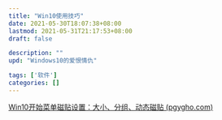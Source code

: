 ```yaml
---
title: "Win10使用技巧"
date: 2021-05-30T18:07:38+08:00
lastmod: 2021-05-31T21:17:53+08:00
draft: false

description: ""
upd: "Windows10的爱恨情仇"

tags: ['软件']
categories: []
---
```


[Win10开始菜单磁贴设置：大小、分组、动态磁贴 (pgygho.com)](http://www.pgygho.com/help/2830.html)

